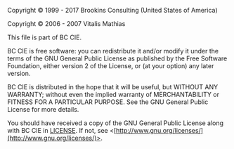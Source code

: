 Copyright © 1999 - 2017 Brookins Consulting (United States of America)

Copyright © 2006 - 2007 Vitalis Mathias

This file is part of BC CIE.

BC CIE is free software: you can redistribute it and/or modify
it under the terms of the GNU General Public License as published by
the Free Software Foundation, either version 2 of the License, or
(at your option) any later version.

BC CIE is distributed in the hope that it will be useful,
but WITHOUT ANY WARRANTY; without even the implied warranty of
MERCHANTABILITY or FITNESS FOR A PARTICULAR PURPOSE.  See the
GNU General Public License for more details.

You should have received a copy of the GNU General Public License
along with BC CIE in [LICENSE](LICENSE). If not, see <[http://www.gnu.org/licenses/](http://www.gnu.org/licenses/)>.
